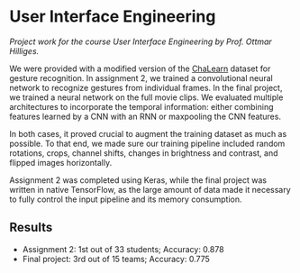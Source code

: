 # User Interface Engineering

*Project work for the course User Interface Engineering by Prof. Ottmar Hilliges.*

We were provided with a modified version of the [ChaLearn][1] dataset for gesture recognition. In assignment 2, we trained a convolutional neural network to recognize gestures from individual frames. In the final project, we trained a neural network on the full movie clips. We evaluated multiple architectures to incorporate the temporal information: either combining features learned by a CNN with an RNN or maxpooling the CNN features. 

In both cases, it proved crucial to augment the training dataset as much as possible. To that end, we made sure our training pipeline included random rotations, crops, channel shifts, changes in brightness and contrast, and flipped images horizontally. 

Assignment 2 was completed using Keras, while the final project was written in native TensorFlow, as the large amount of data made it necessary to fully control the input pipeline and its memory consumption.

## Results
  - Assignment 2: 1st out of 33 students; Accuracy: 0.878
  - Final project: 3rd out of 15 teams; Accuracy: 0.775

[1]: http://chalearnlap.cvc.uab.es